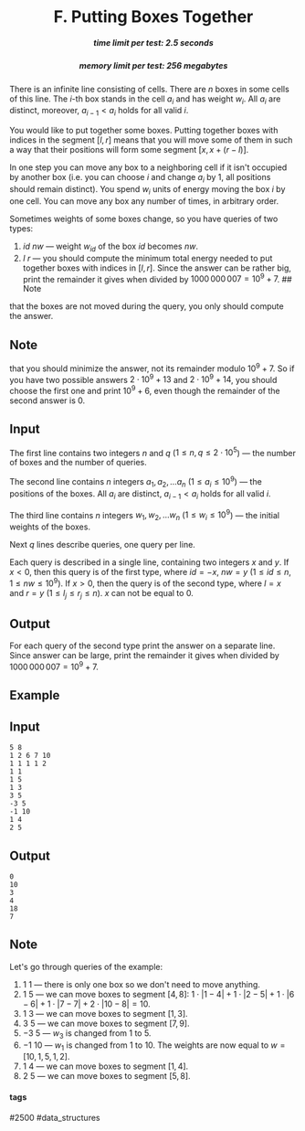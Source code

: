 <h1 style='text-align: center;'> F. Putting Boxes Together</h1>

<h5 style='text-align: center;'>time limit per test: 2.5 seconds</h5>
<h5 style='text-align: center;'>memory limit per test: 256 megabytes</h5>

There is an infinite line consisting of cells. There are $n$ boxes in some cells of this line. The $i$-th box stands in the cell $a_i$ and has weight $w_i$. All $a_i$ are distinct, moreover, $a_{i - 1} < a_i$ holds for all valid $i$.

You would like to put together some boxes. Putting together boxes with indices in the segment $[l, r]$ means that you will move some of them in such a way that their positions will form some segment $[x, x + (r - l)]$.

In one step you can move any box to a neighboring cell if it isn't occupied by another box (i.e. you can choose $i$ and change $a_i$ by $1$, all positions should remain distinct). You spend $w_i$ units of energy moving the box $i$ by one cell. You can move any box any number of times, in arbitrary order.

Sometimes weights of some boxes change, so you have queries of two types: 

1. $id$ $nw$ — weight $w_{id}$ of the box $id$ becomes $nw$.
2. $l$ $r$ — you should compute the minimum total energy needed to put together boxes with indices in $[l, r]$. Since the answer can be rather big, print the remainder it gives when divided by $1000\,000\,007 = 10^9 + 7$. ## Note

 that the boxes are not moved during the query, you only should compute the answer.

## Note

 that you should minimize the answer, not its remainder modulo $10^9 + 7$. So if you have two possible answers $2 \cdot 10^9 + 13$ and $2 \cdot 10^9 + 14$, you should choose the first one and print $10^9 + 6$, even though the remainder of the second answer is $0$.

## Input

The first line contains two integers $n$ and $q$ ($1 \le n, q \le 2 \cdot 10^5$) — the number of boxes and the number of queries.

The second line contains $n$ integers $a_1, a_2, \dots a_n$ ($1 \le a_i \le 10^9$) — the positions of the boxes. All $a_i$ are distinct, $a_{i - 1} < a_i$ holds for all valid $i$.

The third line contains $n$ integers $w_1, w_2, \dots w_n$ ($1 \le w_i \le 10^9$) — the initial weights of the boxes.

Next $q$ lines describe queries, one query per line.

Each query is described in a single line, containing two integers $x$ and $y$. If $x < 0$, then this query is of the first type, where $id = -x$, $nw = y$ ($1 \le id \le n$, $1 \le nw \le 10^9$). If $x > 0$, then the query is of the second type, where $l = x$ and $r = y$ ($1 \le l_j \le r_j \le n$). $x$ can not be equal to $0$.

## Output

For each query of the second type print the answer on a separate line. Since answer can be large, print the remainder it gives when divided by $1000\,000\,007 = 10^9 + 7$.

## Example

## Input


```
5 8  
1 2 6 7 10  
1 1 1 1 2  
1 1  
1 5  
1 3  
3 5  
-3 5  
-1 10  
1 4  
2 5  

```
## Output


```
0  
10  
3  
4  
18  
7  

```
## Note

Let's go through queries of the example: 

1. $1\ 1$ — there is only one box so we don't need to move anything.
2. $1\ 5$ — we can move boxes to segment $[4, 8]$: $1 \cdot |1 - 4| + 1 \cdot |2 - 5| + 1 \cdot |6 - 6| + 1 \cdot |7 - 7| + 2 \cdot |10 - 8| = 10$.
3. $1\ 3$ — we can move boxes to segment $[1, 3]$.
4. $3\ 5$ — we can move boxes to segment $[7, 9]$.
5. $-3\ 5$ — $w_3$ is changed from $1$ to $5$.
6. $-1\ 10$ — $w_1$ is changed from $1$ to $10$. The weights are now equal to $w = [10, 1, 5, 1, 2]$.
7. $1\ 4$ — we can move boxes to segment $[1, 4]$.
8. $2\ 5$ — we can move boxes to segment $[5, 8]$.


#### tags 

#2500 #data_structures 
